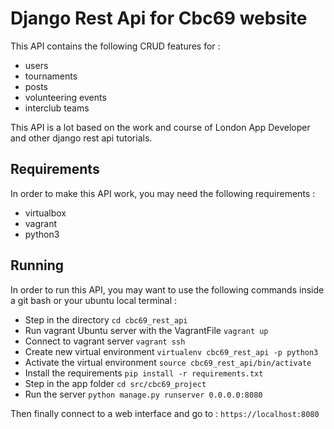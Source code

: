 # Django Rest Api for Cbc69 website

This API contains the following CRUD features for :
- users
- tournaments
- posts
- volunteering events
- interclub teams

This API is a lot based on the work and course of London App Developer and other django rest api tutorials.

## Requirements

In order to make this API work, you may need the following requirements : 

- virtualbox
- vagrant
- python3

## Running

In order to run this API, you may want to use the following commands inside a git bash or your ubuntu local terminal : 

- Step in the directory
`cd cbc69_rest_api`
- Run vagrant Ubuntu server with the VagrantFile
`vagrant up`
- Connect to vagrant server
`vagrant ssh`
- Create new virtual environment 
`virtualenv cbc69_rest_api -p python3`
- Activate the virtual environment
`source cbc69_rest_api/bin/activate`
- Install the requirements 
`pip install -r requirements.txt`
- Step in the app folder
`cd src/cbc69_project`
- Run the server
`python manage.py runserver 0.0.0.0:8080`

Then finally connect to a web interface and go to : `https://localhost:8080`
